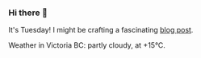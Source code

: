 ### Hi there :wave:

It's Tuesday! I might be crafting a fascinating [blog post](https://benjaminwuethrich.dev).

Weather in Victoria BC: partly cloudy, at +15°C.
